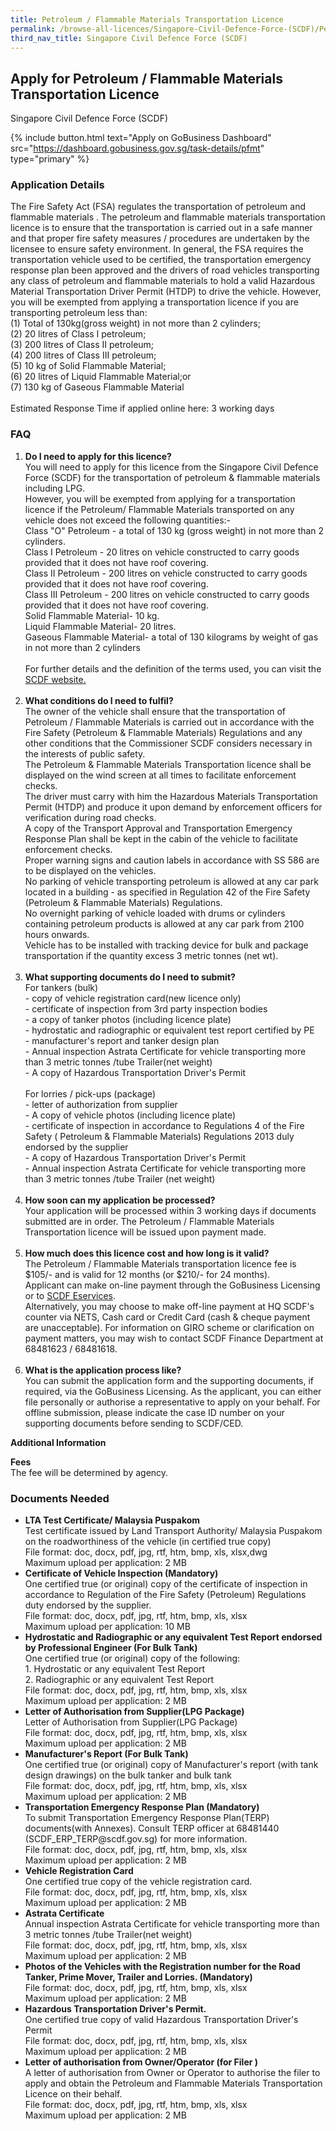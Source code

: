 ```yaml
---
title: Petroleum / Flammable Materials Transportation Licence
permalink: /browse-all-licences/Singapore-Civil-Defence-Force-(SCDF)/Petroleum---Flammable-Materials-Transportation-Licence
third_nav_title: Singapore Civil Defence Force (SCDF)
---
```


## Apply for Petroleum / Flammable Materials Transportation Licence

Singapore Civil Defence Force (SCDF)

{% include button.html text="Apply on GoBusiness Dashboard" src="https://dashboard.gobusiness.gov.sg/task-details/pfmt" type="primary" %}

<H3>Application Details</H3>

<p>The Fire Safety Act (FSA) regulates the transportation of petroleum and flammable materials . The petroleum and flammable materials transportation licence is to ensure that the transportation is carried out in a safe manner and that proper fire safety measures / procedures are undertaken by the licensee to ensure safety environment. In general, the FSA requires the transportation vehicle used to be certified, the transportation emergency response plan been approved and the drivers of road vehicles transporting any class of petroleum and flammable materials to hold a valid Hazardous Material Transportation Driver Permit (HTDP) to drive the vehicle. However, you will be exempted from applying a transportation licence if you are transporting petroleum less than: <br>(1) Total of 130kg(gross weight) in not more than 2 cylinders; <br>(2) 20 litres of Class I petroleum; <br>(3) 200 litres of Class II petroleum; <br>(4) 200 litres of Class III petroleum; <br>(5) 10 kg of Solid Flammable Material; <br>(6) 20 litres of Liquid Flammable Material;or<br>(7) 130 kg of Gaseous Flammable Material <br><br>Estimated Response Time if applied online here: 3 working days</p>
<h3>FAQ</h3>
<ol>
<li><strong> Do I need to apply for this licence?</strong><br>You will need to apply for this licence from the Singapore Civil Defence Force (SCDF) for the transportation of petroleum &amp; flammable materials including LPG.<br>However, you will be exempted from applying for a transportation licence if the Petroleum/ Flammable Materials transported on any vehicle does not exceed the following quantities:-<br>Class "O" Petroleum - a total of 130 kg (gross weight) in not more than 2 cylinders.<br>Class I Petroleum - 20 litres on vehicle constructed to carry goods provided that it does not have roof covering.<br>Class II Petroleum - 200 litres on vehicle constructed to carry goods provided that it does not have roof covering.<br>Class III Petroleum - 200 litres on vehicle constructed to carry goods provided that it does not have roof covering. <br>Solid Flammable Material- 10 kg. <br>Liquid Flammable Material- 20 litres. <br>Gaseous Flammable Material- a total of 130 kilograms by weight of gas in not more than 2 cylinders<br><br>For further details and the definition of the terms used, you can visit the <a href="https://www.scdf.gov.sg/home/fire-safety/petroleum-and-flammable-material-licences/information-of-p-fm-transport-licence" target="_blank" rel="noopener">SCDF website.</a><br><br></li>
<li><strong>What conditions do I need to fulfil?</strong><br>The owner of the vehicle shall ensure that the transportation of Petroleum / Flammable Materials is carried out in accordance with the Fire Safety (Petroleum &amp; Flammable Materials) Regulations and any other conditions that the Commissioner SCDF considers necessary in the interests of public safety.<br>The Petroleum &amp; Flammable Materials Transportation licence shall be displayed on the wind screen at all times to facilitate enforcement checks.<br>The driver must carry with him the Hazardous Materials Transportation Permit (HTDP) and produce it upon demand by enforcement officers for verification during road checks.<br>A copy of the Transport Approval and Transportation Emergency Response Plan shall be kept in the cabin of the vehicle to facilitate enforcement checks.<br>Proper warning signs and caution labels in accordance with SS 586 are to be displayed on the vehicles.<br>No parking of vehicle transporting petroleum is allowed at any car park located in a building - as specified in Regulation 42 of the Fire Safety (Petroleum &amp; Flammable Materials) Regulations.<br>No overnight parking of vehicle loaded with drums or cylinders containing petroleum products is allowed at any car park from 2100 hours onwards.<br>Vehicle has to be installed with tracking device for bulk and package transportation if the quantity excess 3 metric tonnes (net wt).<br><br></li>
<li><strong>What supporting documents do I need to submit?</strong><br>For tankers (bulk)<br>- copy of vehicle registration card(new licence only)<br>- certificate of inspection from 3rd party inspection bodies<br>- a copy of tanker photos (including licence plate)<br>- hydrostatic and radiographic or equivalent test report certified by PE<br>- manufacturer's report and tanker design plan<br>- Annual inspection Astrata Certificate for vehicle transporting more than 3 metric tonnes /tube Trailer(net weight)<br>- A copy of Hazardous Transportation Driver's Permit<br><br>For lorries / pick-ups (package)<br>- letter of authorization from supplier<br>- A copy of vehicle photos (including licence plate)<br>- certificate of inspection in accordance to Regulations 4 of the Fire Safety ( Petroleum &amp; Flammable Materials) Regulations 2013 duly endorsed by the supplier<br>- A copy of Hazardous Transportation Driver's Permit<br>- Annual inspection Astrata Certificate for vehicle transporting more than 3 metric tonnes /tube Trailer (net weight)<br><br></li>
<li><strong>How soon can my application be processed?</strong><br>Your application will be processed within 3 working days if documents submitted are in order. The Petroleum / Flammable Materials Transportation licence will be issued upon payment made.<br><br></li>
<li><strong>How much does this licence cost and how long is it valid?</strong><br>The Petroleum / Flammable Materials transportation licence fee is $105/- and is valid for 12 months (or $210/- for 24 months).<br>Applicant can make on-line payment through the GoBusiness Licensing or to <a href="https://eservices.scdf.gov.sg/fisops/" target="_blank" rel="noopener">SCDF Eservices</a>.<br>Alternatively, you may choose to make off-line payment at HQ SCDF's counter via NETS, Cash card or Credit Card (cash &amp; cheque payment are unacceptable). For information on GIRO scheme or clarification on payment matters, you may wish to contact SCDF Finance Department at <a>68481623</a> / <a>68481618</a>.<br><br></li>
<li><strong>What is the application process like?</strong><br>You can submit the application form and the supporting documents, if required, via the GoBusiness Licensing. As the applicant, you can either file personally or authorise a representative to apply on your behalf. For offline submission, please indicate the case ID number on your supporting documents before sending to SCDF/CED.</li>
</ol>

<strong>Additional Information</strong>

<p><strong>Fees</strong><br>
The fee will be determined by agency.
</p>


<H3>Documents Needed</H3>

<ul>
<li><strong>LTA Test Certificate/ Malaysia Puspakom</strong><br />Test certificate issued by Land Transport Authority/ Malaysia Puspakom on the roadworthiness of the vehicle (in certified true copy)<br>
File format: doc, docx, pdf, jpg, rtf, htm, bmp, xls, xlsx,dwg<br>
Maximum upload per application: 2 MB
</li>
<li><strong>Certificate of Vehicle Inspection (Mandatory)</strong><br />One certified true (or original) copy of the certificate of inspection in accordance to Regulation of the Fire Safety (Petroleum) Regulations duty endorsed by the supplier.<br>
File format: doc, docx, pdf, jpg, rtf, htm, bmp, xls, xlsx<br>
Maximum upload per application: 10 MB
</li>
<li><strong>Hydrostatic and Radiographic or any equivalent Test Report endorsed by Professional Engineer (For Bulk Tank)</strong><br />One certified true (or original) copy of the following:<br />1. Hydrostatic or any equivalent Test Report<br />2. Radiographic or any equivalent Test Report<br>
File format: doc, docx, pdf, jpg, rtf, htm, bmp, xls, xlsx<br>
Maximum upload per application: 2 MB
</li>
<li><strong>Letter of Authorisation from Supplier(LPG Package)</strong><br />Letter of Authorisation from Supplier(LPG Package)<br>
File format: doc, docx, pdf, jpg, rtf, htm, bmp, xls, xlsx<br>
Maximum upload per application: 2 MB
</li>
<li><strong>Manufacturer's Report (For Bulk Tank)</strong><br />One certified true (or original) copy of Manufacturer's report (with tank design drawings) on the bulk tanker and bulk tank<br>
File format: doc, docx, pdf, jpg, rtf, htm, bmp, xls, xlsx<br>
Maximum upload per application: 2 MB
</li>
<li><strong>Transportation Emergency Response Plan (Mandatory)</strong><br />To submit Transportation Emergency Response Plan(TERP) documents(with Annexes). Consult TERP officer at 68481440 (SCDF_ERP_TERP@scdf.gov.sg) for more information.<br>
File format: doc, docx, pdf, jpg, rtf, htm, bmp, xls, xlsx<br>
Maximum upload per application: 2 MB
</li>
<li><strong>Vehicle Registration Card</strong><br />One certified true copy of the vehicle registration card.<br>
File format: doc, docx, pdf, jpg, rtf, htm, bmp, xls, xlsx<br>
Maximum upload per application: 2 MB
</li>
<li><strong>Astrata Certificate</strong><br />Annual inspection Astrata Certificate for vehicle transporting more than 3 metric tonnes /tube Trailer(net weight)<br>
File format: doc, docx, pdf, jpg, rtf, htm, bmp, xls, xlsx<br>
Maximum upload per application: 2 MB
</li>
<li><strong>Photos of the Vehicles with the Registration number for the Road Tanker, Prime Mover, Trailer and Lorries. (Mandatory)</strong><br>
File format: doc, docx, pdf, jpg, rtf, htm, bmp, xls, xlsx<br>
Maximum upload per application: 2 MB
</li>
<li><strong>Hazardous Transportation Driver's Permit.</strong><br />One certified true copy of valid Hazardous Transportation Driver's Permit<br>
File format: doc, docx, pdf, jpg, rtf, htm, bmp, xls, xlsx<br>
Maximum upload per application: 2 MB
</li>
<li><strong>Letter of authorisation from Owner/Operator (for Filer )</strong><br />A letter of authorisation from Owner or Operator to authorise the filer to apply and obtain the Petroleum and Flammable Materials Transportation Licence on their behalf.<br>
File format: doc, docx, pdf, jpg, rtf, htm, bmp, xls, xlsx<br>
Maximum upload per application: 2 MB
</li>
</ul>


